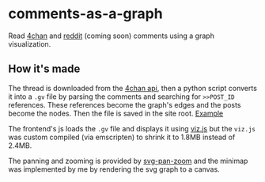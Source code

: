# comments-as-a-graph
Read [4chan](https://www.4chan.org) and [reddit](https://www.reddit.com/) (coming soon) comments using a graph visualization.

## How it's made
The thread is downloaded from the [4chan api](https://a.4cdn.org), then a python script converts it into a `.gv` file by 
parsing the comments and searching for `>>POST_ID` references. These references become the graph's edges and the posts become
the nodes. Then the file is saved in the site root. [Example](https://github.com/mrandri19/comments-as-a-graph/blob/master/42064745.gv)

The frontend's js loads the `.gv` file and displays it using [viz.js](https://github.com/mdaines/viz.js) but the `viz.js` was
custom compiled (via emscripten) to shrink it to 1.8MB instead of 2.4MB.

The panning and zooming is provided by [svg-pan-zoom](https://github.com/ariutta/svg-pan-zoom) and the minimap was implemented
by me by rendering the svg graph to a canvas.
